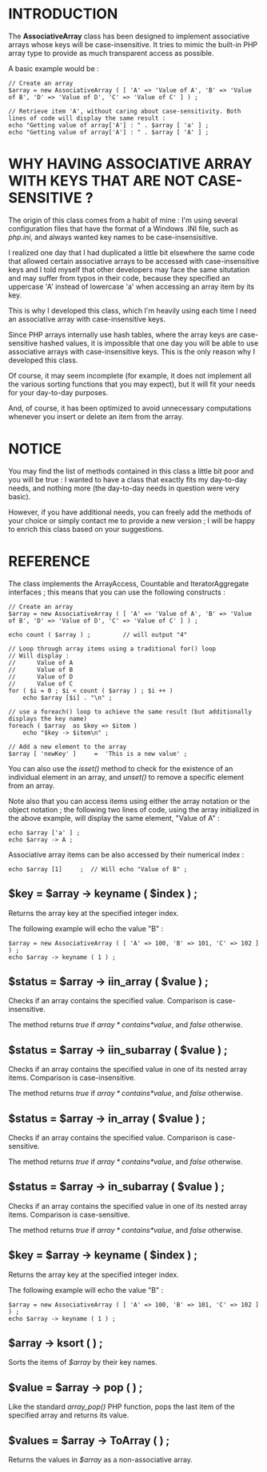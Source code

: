 # INTRODUCTION #

The **AssociativeArray** class has been designed to implement associative arrays whose keys will be case-insensitive. It tries to mimic the built-in PHP array type to provide as much transparent access as possible.

A basic example would be :

	// Create an array
	$array = new AssociativeArray ( [ 'A' => 'Value of A', 'B' => 'Value of B', 'D' => 'Value of D', 'C' => 'Value of C' ] ) ;

	// Retrieve item 'A', without caring about case-sensitivity. Both lines of code will display the same result :
	echo "Getting value of array['A'] : " . $array [ 'a' ] ;
	echo "Getting value of array['A'] : " . $array [ 'A' ] ;

# WHY HAVING ASSOCIATIVE ARRAY WITH KEYS THAT ARE NOT CASE-SENSITIVE ? #

The origin of this class comes from a habit of mine : I'm using several configuration files that have the format of a Windows .INI file, such as *php.ini*, and always wanted key names to be case-insensisitive. 

I realized one day that I had duplicated a little bit elsewhere the same code that allowed certain associative arrays to be accessed with case-insensitive keys and I told myself that other developers may face the same situtation and may suffer from typos in their code, because they specified an uppercase 'A' instead of lowercase 'a' when accessing an array item by its key.

This is why I developed this class, which I'm heavily using each time I need an associative array with case-insensitive keys.

Since PHP arrays internally use hash tables, where the array keys are case-sensitive hashed values, it is impossible that one day you will be able to use associative arrays with case-insensitive keys. This is the only reason why I developed this class.

Of course, it may seem incomplete (for example, it does not implement all the various sorting functions that you may expect), but it will fit your needs for your day-to-day purposes.

And, of course, it has been optimized to avoid unnecessary computations whenever you insert or delete an item from the array.

# NOTICE #

You may find the list of methods contained in this class a little bit poor and you will be true : I wanted to have a class that exactly fits my day-to-day needs, and nothing more (the day-to-day needs in question were very basic).

However, if you have additional needs, you can freely add the methods of your choice or simply contact me to provide a new version ; I will be happy to enrich this class based on your suggestions.

# REFERENCE #

The class implements the ArrayAccess, Countable and IteratorAggregate interfaces ; this means that you can use the following constructs :

	// Create an array
	$array = new AssociativeArray ( [ 'A' => 'Value of A', 'B' => 'Value of B', 'D' => 'Value of D', 'C' => 'Value of C' ] ) ;

	echo count ( $array ) ; 		// will output "4"

	// Loop through array items using a traditional for() loop
	// Will display :
	//		Value of A
	//		Value of B
	//		Value of D
	//		Value of C
	for ( $i = 0 ; $i < count ( $array ) ; $i ++ ) 
		echo $array [$i] . "\n" ;

	// use a foreach() loop to achieve the same result (but additionally displays the key name)
	foreach ( $array  as $key => $item )
		echo "$key -> $item\n" ;

	// Add a new element to the array 
	$array [ 'newKey' ] 	=  'This is a new value' ;
 
You can also use the *isset()* method to check for the existence of an individual element in an array, and *unset()* to remove a specific element from an array.

Note also that you can access items using either the array notation or the object notation ; the following two lines of code, using the array initialized in the above example, will display the same element, "Value of A" :

	echo $array ['a' ] ;
	echo $array -> A ;

Associative array items can be also accessed by their numerical index :

	echo $array [1] 	;  // Will echo "Value of B" ; 

## $key  =  $array -> keyname ( $index ) ; ##

Returns the array key at the specified integer index.

The following example will echo the value "B" :

	$array = new AssociativeArray ( [ 'A' => 100, 'B' => 101, 'C' => 102 ] ) ;
 	echo $array -> keyname ( 1 ) ;

## $status = $array -> iin\_array ( $value ) ; ##

Checks if an array contains the specified value. Comparison is case-insensitive.

The method returns *true* if *$array* contains *$value*, and *false* otherwise.

## $status = $array -> iin\_subarray ( $value ) ; ##

Checks if an array contains the specified value in one of its nested array items. Comparison is case-insensitive.

The method returns *true* if *$array* contains *$value*, and *false* otherwise.

## $status = $array -> in\_array ( $value ) ; ##

Checks if an array contains the specified value. Comparison is case-sensitive.

The method returns *true* if *$array* contains *$value*, and *false* otherwise.

## $status = $array -> in\_subarray ( $value ) ; ##

Checks if an array contains the specified value in one of its nested array items. Comparison is case-sensitive.

The method returns *true* if *$array* contains *$value*, and *false* otherwise.

## $key  =  $array -> keyname ( $index ) ; ##

Returns the array key at the specified integer index.

The following example will echo the value "B" :

	$array = new AssociativeArray ( [ 'A' => 100, 'B' => 101, 'C' => 102 ] ) ;
 	echo $array -> keyname ( 1 ) ;

## $array -> ksort ( ) ; ##

Sorts the items of *$array* by their key names.

## $value = $array -> pop ( ) ; ##

Like the standard *array\_pop()* PHP function, pops the last item of the specified array and returns its value.

## $values 	=  $array -> ToArray ( ) ; ##

Returns the values in *$array* as a non-associative array.
